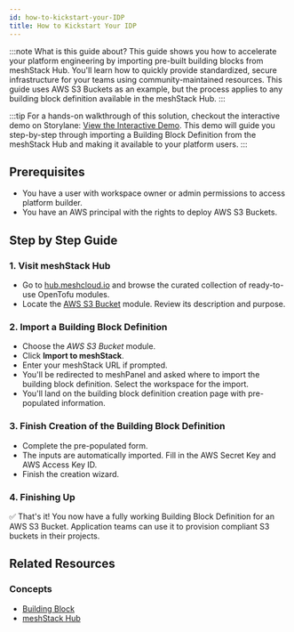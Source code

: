 ```yaml
---
id: how-to-kickstart-your-IDP
title: How to Kickstart Your IDP
---
```


:::note What is this guide about?
This guide shows you how to accelerate your platform engineering by importing pre-built building blocks from meshStack Hub. You'll learn how to quickly provide standardized, secure infrastructure for your teams using community-maintained resources. This guide uses AWS S3 Buckets as an example, but the process applies to any building block definition available in the meshStack Hub.
:::

:::tip
For a hands-on walkthrough of this solution, checkout the interactive demo on Storylane: [View the Interactive Demo](https://app.storylane.io/share/hzzabrqbgthk). This demo will guide you step-by-step through
importing a Building Block Definition from the meshStack Hub and making it available to your platform users.
:::

## Prerequisites

- You have a user with workspace owner or admin permissions to access platform builder. 
- You have an AWS principal with the rights to deploy AWS S3 Buckets.

## Step by Step Guide

### 1. Visit meshStack Hub

- Go to [hub.meshcloud.io](https://hub.meshcloud.io) and browse the curated collection of ready-to-use OpenTofu modules.
- Locate the [AWS S3 Bucket](https://hub.meshcloud.io/platforms/aws/definitions/aws-s3_bucket) module. Review its description and purpose.

### 2. Import a Building Block Definition

- Choose the *AWS S3 Bucket* module.
- Click **Import to meshStack**.
- Enter your meshStack URL if prompted.
- You'll be redirected to meshPanel and asked where to import the building block definition. Select the workspace for the import.
- You'll land on the building block definition creation page with pre-populated information.

### 3. Finish Creation of the Building Block Definition

- Complete the pre-populated form.
- The inputs are automatically imported. Fill in the AWS Secret Key and AWS Access Key ID.
- Finish the creation wizard.

### 4. Finishing Up

✅ That's it! You now have a fully working Building Block Definition for an AWS S3 Bucket. Application teams can use it to provision compliant S3 buckets in their projects.

## Related Resources

### Concepts

- [Building Block](../../concepts/building-block.md)
- [meshStack Hub](https://hub.meshcloud.io)
